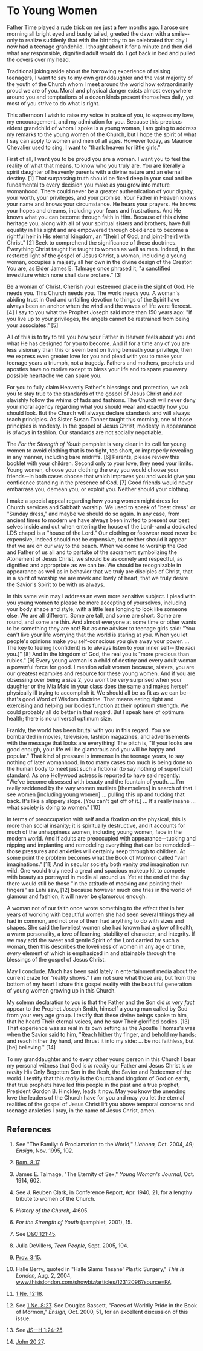 # To Young Women

Father Time played a rude trick on me just a few months ago. I arose one
morning all bright eyed and bushy tailed, greeted the dawn with a smile--only
to realize suddenly that with the birthday to be celebrated that day I now had
a teenage grandchild. I thought about it for a minute and then did what any
responsible, dignified adult would do. I got back in bed and pulled the covers
over my head.

Traditional joking aside about the harrowing experience of raising teenagers,
I want to say to my own granddaughter and the vast majority of the youth of
the Church whom I meet around the world how extraordinarily proud we are of
you. Moral and physical danger exists almost everywhere around you and
temptations of a dozen kinds present themselves daily, yet most of you strive
to do what is right.

This afternoon I wish to raise my voice in praise of you, to express my love,
my encouragement, and my admiration for you. Because this precious eldest
grandchild of whom I spoke is a young woman, I am going to address my remarks
to the young women of the Church, but I hope the spirit of what I say can
apply to women and men of all ages. However today, as Maurice Chevalier used
to sing, I want to "thank heaven for little girls."

First of all, I want you to be proud you are a woman. I want you to feel the
reality of what that means, to know who you truly are. You are literally a
spirit daughter of heavenly parents with a divine nature and an eternal
destiny. [1]  That surpassing truth should be fixed deep in your soul and be
fundamental to every decision you make as you grow into mature womanhood.
There could never be a greater authentication of your dignity, your worth,
your privileges, and your promise. Your Father in Heaven knows your name and
knows your circumstance. He hears your prayers. He knows your hopes and
dreams, including your fears and frustrations. And He knows what you can
become through faith in Him. Because of this divine heritage you, along with
all of your spiritual sisters and brothers, have full equality in His sight
and are empowered through obedience to become a rightful heir in His eternal
kingdom, an "[heir] of God, and joint-[heir] with Christ." [2]  Seek to
comprehend the significance of these doctrines. Everything Christ taught He
taught to women as well as men. Indeed, in the restored light of the gospel of
Jesus Christ, a woman, including a young woman, occupies a majesty all her own
in the divine design of the Creator. You are, as Elder James E. Talmage once
phrased it, "a sanctified investiture which none shall dare profane." [3]

Be a woman of Christ. Cherish your esteemed place in the sight of God. He
needs you. This Church needs you. The world needs you. A woman's abiding trust
in God and unfailing devotion to things of the Spirit have always been an
anchor when the wind and the waves of life were fiercest. [4]  I say to you
what the Prophet Joseph said more than 150 years ago: "If you live up to your
privileges, the angels cannot be restrained from being your associates." [5]

All of this is to try to tell you how your Father in Heaven feels about you
and what He has designed for you to become. And if for a time any of you are
less visionary than this or seem bent on living beneath your privilege, then
we express even greater love for you and plead with you to make your teenage
years a triumph, not a tragedy. Fathers and mothers, prophets and apostles
have no motive except to bless your life and to spare you every possible
heartache we can spare you.

For you to fully claim Heavenly Father's blessings and protection, we ask you
to stay true to the standards of the gospel of Jesus Christ and _not_
slavishly follow the whims of fads and fashions. The Church will never deny
your moral agency regarding what you should wear and exactly how you should
look. But the Church will always declare standards and will always teach
principles. As Sister Susan Tanner taught this morning, one of those
principles is modesty. In the gospel of Jesus Christ, modesty in appearance is
_always_ in fashion. Our standards are not socially negotiable.

The _For the Strength of Youth_ pamphlet is very clear in its call for young
women to avoid clothing that is too tight, too short, or improperly revealing
in any manner, including bare midriffs. [6]  Parents, please review this
booklet with your children. Second only to your love, they need your limits.
Young women, choose your clothing the way you would choose your friends--in
both cases choose that which improves you and would give you confidence
standing in the presence of God. [7]  Good friends would never embarrass you,
demean you, or exploit you. Neither should your clothing.

I make a special appeal regarding how young women might dress for Church
services and Sabbath worship. We used to speak of "best dress" or "Sunday
dress," and maybe we should do so again. In any case, from ancient times to
modern we have always been invited to present our best selves inside and out
when entering the house of the Lord--and a dedicated LDS chapel is a "house of
the Lord." Our clothing or footwear need never be expensive, indeed should
_not_ be expensive, but neither should it appear that we are on our way to the
beach. When we come to worship the God and Father of us all and to partake of
the sacrament symbolizing the Atonement of Jesus Christ, we should be as
comely and respectful, as dignified and appropriate as we can be. We should be
recognizable in appearance as well as in behavior that we truly are disciples
of Christ, that in a spirit of worship we are meek and lowly of heart, that we
truly desire the Savior's Spirit to be with us always.

In this same vein may I address an even more sensitive subject. I plead with
you young women to please be more accepting of yourselves, including your body
shape and style, with a little less longing to look like someone else. We are
all different. Some are tall, and some are short. Some are round, and some are
thin. And almost everyone at some time or other wants to be something they are
not! But as one adviser to teenage girls said: "You can't live your life
worrying that the world is staring at you. When you let people's opinions make
you self-conscious you give away your power. ... The key to feeling [confident]
is to always listen to your inner self--[the _real_ you.]" [8]  And in the
kingdom of God, the real you is "more precious than rubies." [9]  Every young
woman is a child of destiny and every adult woman a powerful force for good. I
mention adult women because, sisters, you are our greatest examples and
resource for these young women. And if you are obsessing over being a size 2,
you won't be very surprised when your daughter or the Mia Maid in your class
does the same and makes herself physically ill trying to accomplish it. We
should all be as fit as we can be--that's good Word of Wisdom doctrine. That
means eating right and exercising and helping our bodies function at their
optimum strength. We could probably all do better in that regard. But I speak
here of optimum health; there is no universal optimum size.

Frankly, the world has been brutal with you in this regard. You are bombarded
in movies, television, fashion magazines, and advertisements with the message
that looks are everything! The pitch is, "If your looks are good enough, your
life will be glamorous and you will be happy and popular." That kind of
pressure is immense in the teenage years, to say nothing of later womanhood.
In too many cases too much is being done to the human body to meet just such a
fictional (to say nothing of superficial) standard. As one Hollywood actress
is reported to have said recently: "We've become obsessed with beauty and the
fountain of youth. ... I'm really saddened by the way women mutilate
[themselves] in search of that. I see women [including young women] ... pulling
this up and tucking that back. It's like a slippery slope. [You can't get off
of it.] ... It's really insane ... what society is doing to women." [10]

In terms of preoccupation with self and a fixation on the physical, this is
more than social insanity; it is spiritually destructive, and it accounts for
much of the unhappiness women, including young women, face in the modern
world. And if adults are preoccupied with appearance--tucking and nipping and
implanting and remodeling everything that can be remodeled--those pressures
and anxieties will certainly seep through to children. At some point the
problem becomes what the Book of Mormon called "vain imaginations." [11]  And
in secular society both vanity _and_ imagination run wild. One would truly
need a great and spacious makeup kit to compete with beauty as portrayed in
media all around us. Yet at the end of the day there would still be those "in
the attitude of mocking and pointing their fingers" as Lehi saw, [12]  because
however much one tries in the world of glamour and fashion, it will never be
glamorous enough.

A woman not of our faith once wrote something to the effect that in her years
of working with beautiful women she had seen several things they all had in
common, and not one of them had anything to do with sizes and shapes. She said
the loveliest women she had known had a glow of health, a warm personality, a
love of learning, stability of character, and integrity. If we may add the
sweet and gentle Spirit of the Lord carried by such a woman, then this
describes the loveliness of women in any age or time, _every_ element of which
is emphasized in and attainable through the blessings of the gospel of Jesus
Christ.

May I conclude. Much has been said lately in entertainment media about the
current craze for "reality shows." I am not sure what those are, but from the
bottom of my heart I share this gospel reality with the beautiful generation
of young women growing up in this Church.

My solemn declaration to you is that the Father and the Son did _in very fact_
appear to the Prophet Joseph Smith, himself a young man called by God from
your very age group. I testify that these divine beings spoke to him, that he
heard Their eternal voices, and he saw Their glorified bodies. [13]  That
experience was as real in its own setting as the Apostle Thomas's was when the
Savior said to him, "Reach hither thy finger, and behold my hands; and reach
hither thy hand, and thrust it into my side: ... be not faithless, but [be]
believing." [14]

To my granddaughter and to every other young person in this Church I bear my
personal witness that God is _in reality_ our Father and Jesus Christ is _in
reality_ His Only Begotten Son in the flesh, the Savior and Redeemer of the
world. I testify that this _really_ is the Church and kingdom of God on earth,
that true prophets have led this people in the past and a true prophet,
President Gordon B. Hinckley, leads it now. May you know the unending love the
leaders of the Church have for you and may you let the eternal realities of
the gospel of Jesus Christ lift you above temporal concerns and teenage
anxieties I pray, in the name of Jesus Christ, amen.

## References

  1.  See "The Family: A Proclamation to the World," _Liahona,_ Oct. 2004, 49; _Ensign,_ Nov. 1995, 102.

  2.   [Rom. 8:17](https://www.lds.org/scriptures/nt/rom/8.17?lang=eng#16).

  3.  James E. Talmage, "The Eternity of Sex," _Young Woman's Journal,_ Oct. 1914, 602.

  4.  See J. Reuben Clark, in Conference Report, Apr. 1940, 21, for a lengthy tribute to women of the Church.

  5.   _History of the Church,_ 4:605.

  6.   _For the Strength of Youth_ (pamphlet, 2001), 15.

  7.  See [D&amp;C 121:45](https://www.lds.org/scriptures/dc-testament/dc/121.45?lang=eng#44).

  8.  Julia DeVillers, _Teen People,_ Sept. 2005, 104.

  9.   [Prov. 3:15](https://www.lds.org/scriptures/ot/prov/3.15?lang=eng#14).

  10.  Halle Berry, quoted in "Halle Slams 'Insane' Plastic Surgery," _This Is London,_ Aug. 2, 2004, www.thisislondon.com/showbiz/articles/12312096?source=PA.

  11.   [1 Ne. 12:18](https://www.lds.org/scriptures/bofm/1-ne/12.18?lang=eng#17).

  12.  See [1 Ne. 8:27](https://www.lds.org/scriptures/bofm/1-ne/8.27?lang=eng#26). See Douglas Bassett, "Faces of Worldly Pride in the Book of Mormon," _Ensign,_ Oct. 2000, 51, for an excellent discussion of this issue.

  13.  See [JS--H 1:24-25](https://www.lds.org/scriptures/pgp/js-h/1.24-25?lang=eng#23).

  14.   [John 20:27](https://www.lds.org/scriptures/nt/john/20.27?lang=eng#26).

